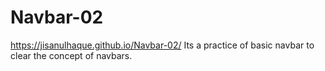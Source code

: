 # Navbar-02
https://jisanulhaque.github.io/Navbar-02/
Its a practice of basic navbar to clear the concept of navbars.

